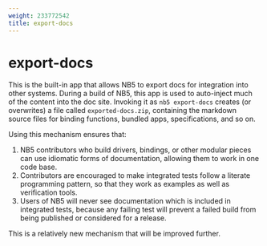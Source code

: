```yaml
---
weight: 233772542
title: export-docs
---
```

# export-docs

This is the built-in app that allows NB5 to export docs for integration into other systems.
During a build of NB5, this app is used to auto-inject much of the content into the doc site.
Invoking it as `nb5 export-docs` creates (or overwrites) a file called `exported-docs.zip`,
containing the markdown source files for binding functions, bundled apps, specifications, and so on.

Using this mechanism ensures that:
1. NB5 contributors who build drivers, bindings, or other modular pieces can use idiomatic forms of
   documentation, allowing them to work in one code base.
2. Contributors are encouraged to make integrated tests follow a literate programming pattern,
   so that they work as examples as well as verification tools.
3. Users of NB5 will never see documentation which is included in integrated tests, because any
   failing test will prevent a failed build from being published or considered for a release.

This is a relatively new mechanism that will be improved further.

